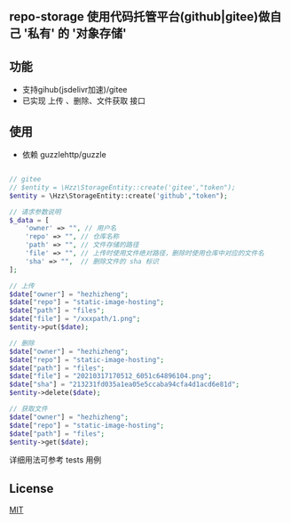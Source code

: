 ## repo-storage 使用代码托管平台(github|gitee)做自己 '私有' 的 '对象存储'

## 功能
- 支持gihub(jsdelivr加速)/gitee
- 已实现 上传 、删除、文件获取 接口

## 使用
- 依赖 guzzlehttp/guzzle
```php

// gitee
// $entity = \Hzz\StorageEntity::create('gitee',"token");
$entity = \Hzz\StorageEntity::create('github',"token");

// 请求参数说明
$_data = [
    'owner' => "", // 用户名
    'repo' => "", // 仓库名称
    'path' => "", // 文件存储的路径
    'file' => "", // 上传时使用文件绝对路径，删除时使用仓库中对应的文件名
    'sha' => "",  // 删除文件的 sha 标识
];

// 上传
$date["owner"] = "hezhizheng";
$date["repo"] = "static-image-hosting";
$date["path"] = "files";
$date["file"] = "/xxxpath/1.png";
$entity->put($date);

// 删除
$date["owner"] = "hezhizheng";
$date["repo"] = "static-image-hosting";
$date["path"] = "files";
$date["file"] = "20210317170512_6051c64896104.png";
$date["sha"] = "213231fd035a1ea05e5ccaba94cfa4d1acd6e81d";
$entity->delete($date);

// 获取文件
$date["owner"] = "hezhizheng";
$date["repo"] = "static-image-hosting";
$date["path"] = "files";
$entity->get($date);

```
详细用法可参考 tests 用例

## License
[MIT](./LICENSE.txt)
